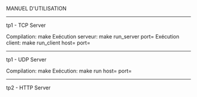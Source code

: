 MANUEL D'UTILISATION


________________________________

tp1 - TCP Server

Compilation: make
Exécution serveur: make run_server port=<port>
Exécution client: make run_client host=<host> port=<port>

________________________________

tp1 - UDP Server

Compilation: make
Exécution: make run host=<host> port=<port>

________________________________

tp2 - HTTP Server
